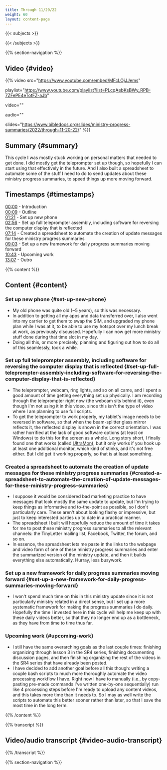 ```yaml
---
title: Through 11/20/22
weight: 60
layout: content-page
---
```


{{< subjects >}}

{{< /subjects >}}

{{% section-navigation %}}

## Video {#video}

{{% video
src="https://www.youtube.com/embed/MFcLOjJJems"

playlist="https://www.youtube.com/playlist?list=PLcqAebKsBWy_RPB-7ZFePE4eTotFZ-aJb"

video=""

audio=""

slides="https://www.bibledocs.org/slides/ministry-progress-summaries/2022/through-11-20-22/"
%}}

## Summary {#summary}

This cycle I was mostly stuck working on personal matters that needed to get done. I did mostly get the teleprompter set up though, so hopefully I can start using that effectively in the future. And I also built a spreadsheet to automate some of the stuff I need to do to send updates about these ministry progress summaries, to speed things up more moving forward.

## Timestamps {#timestamps}

[00:00](https://www.youtube.com/watch?v=MFcLOjJJems&t=0s) - Introduction  
[00:09](https://www.youtube.com/watch?v=MFcLOjJJems&t=9s) - Outline  
[01:21](https://www.youtube.com/watch?v=MFcLOjJJems&t=81s) - Set up new phone  
[02:56](https://www.youtube.com/watch?v=MFcLOjJJems&t=176s) - Set up full teleprompter assembly, including software for reversing the computer display that is reflected  
[07:14](https://www.youtube.com/watch?v=MFcLOjJJems&t=434s) - Created a spreadsheet to automate the creation of update messages for these ministry progress summaries  
[09:03](https://www.youtube.com/watch?v=MFcLOjJJems&t=543s) - Set up a new framework for daily progress summaries moving forward  
[10:43](https://www.youtube.com/watch?v=MFcLOjJJems&t=643s) - Upcoming work  
[13:07](https://www.youtube.com/watch?v=MFcLOjJJems&t=787s) - Outro  

{{% content %}}

## Content {#content}

<!-- --- -->

### Set up new phone {#set-up-new-phone}

* My old phone was quite old (~5 years), so this was necessary.
* In addition to getting all my apps and data transferred over, I also went into my carrier to get them to swap the SIM, and upgraded my phone plan while I was at it, to be able to use my hotspot over my lunch break at work, as previously discussed. Hopefully I can now get more ministry stuff done during that time slot in my day.
* Doing all this, or more precisely, planning and figuring out how to do all of this seamlessly, took a while.

<!-- --- -->

### Set up full teleprompter assembly, including software for reversing the computer display that is reflected {#set-up-full-teleprompter-assembly-including-software-for-reversing-the-computer-display-that-is-reflected}

* The teleprompter, webcam, ring lights, and so on all came, and I spent a good amount of time getting everything set up physically. I am recording through the teleprompter right now (the webcam sits behind it), even though I'm not using it in this video, since this isn't the type of video where I am planning to use full scripts.
* To get the teleprompter to work properly, my tablet's image needs to be reversed in software, so that when the beam-splitter glass mirror reflects it, the reflected display is shown in the correct orientation. I was rather horrified at the lack of good software options (at least on Windows) to do this for the screen as a whole. Long story short, I finally found one that works (called [UltraMon](https://www.realtimesoft.com/ultramon/)), but it only works if you hook up at least one additional monitor, which kind of stinks, and it's not free either. But I did get it working properly, so that is at least something.

<!-- --- -->

### Created a spreadsheet to automate the creation of update messages for these ministry progress summaries {#created-a-spreadsheet-to-automate-the-creation-of-update-messages-for-these-ministry-progress-summaries}

* I suppose it would be considered bad marketing practice to have messages that look mostly the same update to update, but I'm trying to keep things as informative and to-the-point as possible, so I don't particularly care. These aren't about looking flashy or impressive, but just to keep interested parties up to date in a practical manner.
* The spreadsheet I built will hopefully reduce the amount of time it takes for me to post these ministry progress summaries to all the relevant channels: the TinyLetter mailing list, Facebook, Twitter, the forum, and so on.
* In essence, the spreadsheet lets me paste in the links to the webpage and video form of one of these ministry progress summaries and enter the summarized version of the ministry update, and then it builds everything else automatically. Hurray, less busywork.

<!-- --- -->

### Set up a new framework for daily progress summaries moving forward {#set-up-a-new-framework-for-daily-progress-summaries-moving-forward}

* I won't spend much time on this in this ministry update since it is not particularly ministry related in a direct sense, but I set up a more systematic framework for making the progress summaries I do daily. Hopefully the time I invested here in this cycle will help me keep up with these daily videos better, so that they no longer end up as a bottleneck, as they have from time to time thus far.

<!-- --- -->

### Upcoming work {#upcoming-work}

* I still have the same overarching goals as the last couple times: finishing organizing through lesson 3 in the SR4 series, finishing documenting discussion pages, and then finishing organizing the rest of the videos in the SR4 series that have already been posted.
* I have decided to add another goal before all this though: writing a couple bash scripts to much more thoroughly automate the video processing workflow I have. Right now I have to manually (i.e., by copy-pasting pre-made commands I've written one-by-one sequentially) run like 4 processing steps before I'm ready to upload any content videos, and this takes more time than it needs to. So I may as well write the scripts to automate this better sooner rather than later, so that I save the most time in the long term.

{{% /content %}}

{{% transcript %}}

## Video/audio transcript {#video-audio-transcript}



{{% /transcript %}}

{{% section-navigation %}}
